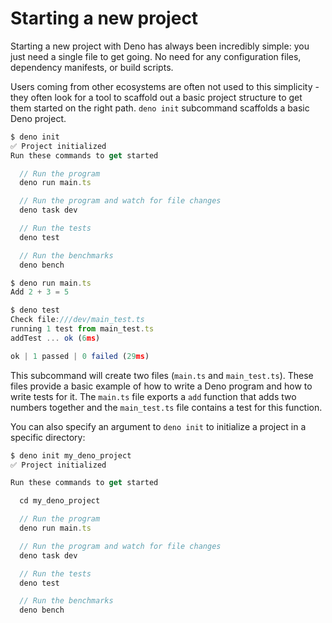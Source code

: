 # Starting a new project

Starting a new project with Deno has always been incredibly simple: you just
need a single file to get going. No need for any configuration files, dependency
manifests, or build scripts.


Users coming from other ecosystems are often not used to this simplicity - they
often look for a tool to scaffold out a basic project structure to get them
started on the right path. `deno init` subcommand scaffolds a basic Deno
project.



```typescript
$ deno init
✅ Project initialized
Run these commands to get started

  // Run the program
  deno run main.ts

  // Run the program and watch for file changes
  deno task dev

  // Run the tests
  deno test

  // Run the benchmarks
  deno bench

$ deno run main.ts
Add 2 + 3 = 5

$ deno test
Check file:///dev/main_test.ts
running 1 test from main_test.ts
addTest ... ok (6ms)

ok | 1 passed | 0 failed (29ms)
```
This subcommand will create two files (`main.ts` and `main_test.ts`). These
files provide a basic example of how to write a Deno program and how to write
tests for it. The `main.ts` file exports a `add` function that adds two numbers
together and the `main_test.ts` file contains a test for this function.


You can also specify an argument to `deno init` to initialize a project in a
specific directory:



```typescript
$ deno init my_deno_project
✅ Project initialized

Run these commands to get started

  cd my_deno_project

  // Run the program
  deno run main.ts

  // Run the program and watch for file changes
  deno task dev

  // Run the tests
  deno test

  // Run the benchmarks
  deno bench
```



